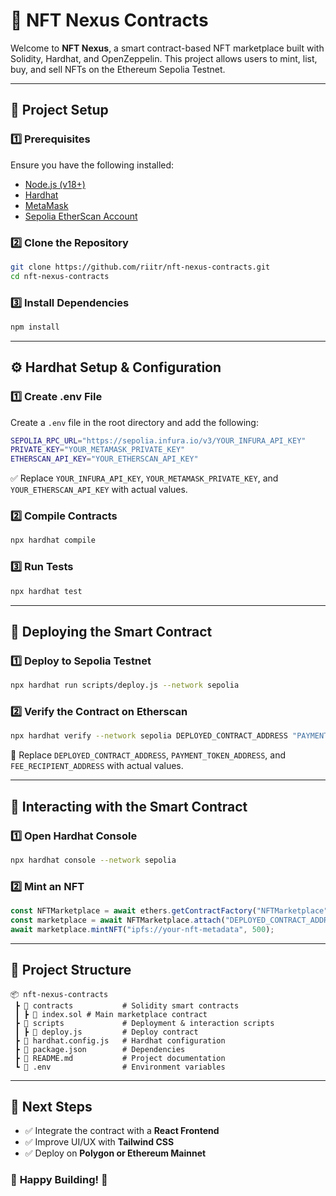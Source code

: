 # 📌 NFT Nexus Contracts

Welcome to **NFT Nexus**, a smart contract-based NFT marketplace built with Solidity, Hardhat, and OpenZeppelin. This project allows users to mint, list, buy, and sell NFTs on the Ethereum Sepolia Testnet.

---

## 🚀 **Project Setup**
### **1️⃣ Prerequisites**
Ensure you have the following installed:
- [Node.js (v18+)](https://nodejs.org/)
- [Hardhat](https://hardhat.org/)
- [MetaMask](https://metamask.io/)
- [Sepolia EtherScan Account](https://sepolia.etherscan.io/)

### **2️⃣ Clone the Repository**
```sh
git clone https://github.com/riitr/nft-nexus-contracts.git
cd nft-nexus-contracts
```

### **3️⃣ Install Dependencies**
```sh
npm install
```

---

## ⚙️ **Hardhat Setup & Configuration**
### **1️⃣ Create .env File**
Create a `.env` file in the root directory and add the following:
```sh
SEPOLIA_RPC_URL="https://sepolia.infura.io/v3/YOUR_INFURA_API_KEY"
PRIVATE_KEY="YOUR_METAMASK_PRIVATE_KEY"
ETHERSCAN_API_KEY="YOUR_ETHERSCAN_API_KEY"
```
✅ Replace `YOUR_INFURA_API_KEY`, `YOUR_METAMASK_PRIVATE_KEY`, and `YOUR_ETHERSCAN_API_KEY` with actual values.

### **2️⃣ Compile Contracts**
```sh
npx hardhat compile
```

### **3️⃣ Run Tests**
```sh
npx hardhat test
```

---

## 📜 **Deploying the Smart Contract**
### **1️⃣ Deploy to Sepolia Testnet**
```sh
npx hardhat run scripts/deploy.js --network sepolia
```

### **2️⃣ Verify the Contract on Etherscan**
```sh
npx hardhat verify --network sepolia DEPLOYED_CONTRACT_ADDRESS "PAYMENT_TOKEN_ADDRESS" "FEE_RECIPIENT_ADDRESS"
```
📌 Replace `DEPLOYED_CONTRACT_ADDRESS`, `PAYMENT_TOKEN_ADDRESS`, and `FEE_RECIPIENT_ADDRESS` with actual values.

---

## 🔎 **Interacting with the Smart Contract**
### **1️⃣ Open Hardhat Console**
```sh
npx hardhat console --network sepolia
```
### **2️⃣ Mint an NFT**
```js
const NFTMarketplace = await ethers.getContractFactory("NFTMarketplace");
const marketplace = await NFTMarketplace.attach("DEPLOYED_CONTRACT_ADDRESS");
await marketplace.mintNFT("ipfs://your-nft-metadata", 500);
```

---

## 📂 **Project Structure**
```
📦 nft-nexus-contracts
 ┣ 📂 contracts           # Solidity smart contracts
 ┃ ┣ 📜 index.sol # Main marketplace contract
 ┣ 📂 scripts             # Deployment & interaction scripts
 ┃ ┣ 📜 deploy.js         # Deploy contract
 ┣ 📜 hardhat.config.js   # Hardhat configuration
 ┣ 📜 package.json        # Dependencies
 ┣ 📜 README.md           # Project documentation
 ┗ 📜 .env                # Environment variables
```

---

## 🎯 **Next Steps**
- ✅ Integrate the contract with a **React Frontend**
- ✅ Improve UI/UX with **Tailwind CSS**
- ✅ Deploy on **Polygon or Ethereum Mainnet**

### 🌟 **Happy Building!** 🚀

